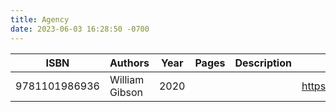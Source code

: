 ```yaml
---
title: Agency
date: 2023-06-03 16:28:50 -0700
---
```


| ISBN        | Authors      | Year    | Pages    | Description    | URL   |
| ----------- | ------------ | ------- | -------- | -------------- | ----- |
| 9781101986936  | William Gibson| 2020| | |https://openlibrary.org/books/OL27902332M/Agency|    